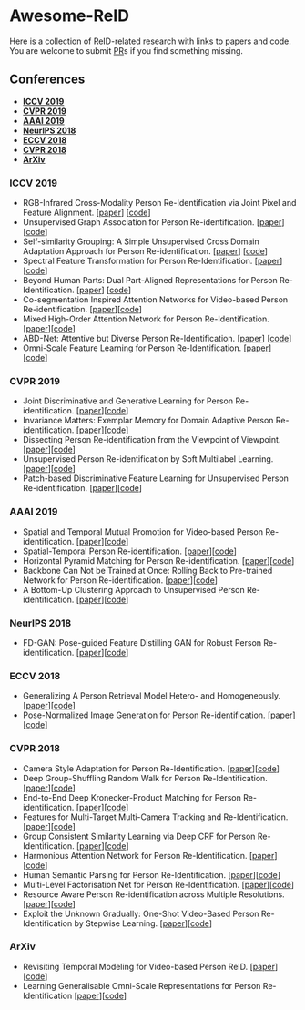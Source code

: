 # Awesome-ReID
Here is a collection of ReID-related research with links to papers and code. You are welcome to submit [PR](https://help.github.com/articles/creating-a-pull-request/)s if you find something missing.

## Conferences
- **[ICCV 2019](#iccv-2019)**
- **[CVPR 2019](#cvpr-2019)**
- **[AAAI 2019](#aaai-2019)**
- **[NeurIPS 2018](#neurips-2018)**
- **[ECCV 2018](#eccv-2018)**
- **[CVPR 2018](#cvpr-2018)**
- **[ArXiv](#arxiv)**


### ICCV 2019
- RGB-Infrared Cross-Modality Person Re-Identification via Joint Pixel and Feature Alignment. [[paper](http://openaccess.thecvf.com/content_ICCV_2019/papers/Wang_RGB-Infrared_Cross-Modality_Person_Re-Identification_via_Joint_Pixel_and_Feature_Alignment_ICCV_2019_paper.pdf)] [[code](https://github.com/wangguanan/AlignGAN)]
- Unsupervised Graph Association for Person Re-identification. [[paper](https://github.com/yichuan9527/Unsupervised-Graph-Association-for-Person-Re-identification)] [[code](https://github.com/yichuan9527/Unsupervised-Graph-Association-for-Person-Re-identification)]
- Self-similarity Grouping: A Simple Unsupervised Cross Domain Adaptation Approach for Person Re-identification. [[paper](http://openaccess.thecvf.com/content_ICCV_2019/papers/Fu_Self-Similarity_Grouping_A_Simple_Unsupervised_Cross_Domain_Adaptation_Approach_for_ICCV_2019_paper.pdf)] [[code](https://github.com/OasisYang/SSG)]
- Spectral Feature Transformation for Person Re-Identification. [[paper](http://openaccess.thecvf.com/content_ICCV_2019/papers/Luo_Spectral_Feature_Transformation_for_Person_Re-Identification_ICCV_2019_paper.pdf)] [[code](https://github.com/LuckyDC/SFT_REID)]
- Beyond Human Parts: Dual Part-Aligned Representations for Person Re-Identification. [[paper](http://openaccess.thecvf.com/content_ICCV_2019/papers/Guo_Beyond_Human_Parts_Dual_Part-Aligned_Representations_for_Person_Re-Identification_ICCV_2019_paper.pdf)] [[code](https://github.com/ggjy/P2Net.pytorch)]
- Co-segmentation Inspired Attention Networks for Video-based Person Re-identification. [[paper](http://openaccess.thecvf.com/content_ICCV_2019/papers/Subramaniam_Co-Segmentation_Inspired_Attention_Networks_for_Video-Based_Person_Re-Identification_ICCV_2019_paper.pdf)][[code](https://github.com/InnovArul/vidreid_cosegmentation)]
- Mixed High-Order Attention Network for Person Re-Identification. [[paper](https://arxiv.org/abs/1908.05819)][[code](https://github.com/chenbinghui1/MHN)]
- ABD-Net: Attentive but Diverse Person Re-Identification. [[paper](https://arxiv.org/abs/1908.01114)] [[code](https://github.com/TAMU-VITA/ABD-Net)]
- Omni-Scale Feature Learning for Person Re-Identification. [[paper](https://arxiv.org/abs/1905.00953)] [[code](https://github.com/KaiyangZhou/deep-person-reid)]


### CVPR 2019
- Joint Discriminative and Generative Learning for Person Re-identification. [[paper](https://arxiv.org/abs/1904.07223)][[code](https://github.com/NVlabs/DG-Net)]
- Invariance Matters: Exemplar Memory for Domain Adaptive Person Re-identification. [[paper](https://arxiv.org/abs/1904.01990)][[code](https://github.com/zhunzhong07/ECN)]
- Dissecting Person Re-identification from the Viewpoint of Viewpoint. [[paper](https://arxiv.org/abs/1812.02162)][[code](https://github.com/sxzrt/Dissecting-Person-Re-ID-from-the-Viewpoint-of-Viewpoint)]
- Unsupervised Person Re-identification by Soft Multilabel Learning. [[paper](https://arxiv.org/abs/1903.06325)][[code](https://github.com/KovenYu/MAR)]
- Patch-based Discriminative Feature Learning for Unsupervised Person Re-identification. [[paper](https://kovenyu.com/publication/2019-cvpr-pedal/)][[code](https://github.com/QizeYang/PAUL)]


### AAAI 2019
- Spatial and Temporal Mutual Promotion for Video-based Person Re-identification. [[paper](https://arxiv.org/abs/1812.10305)][[code](https://github.com/yolomax/person-reid-lib)]
- Spatial-Temporal Person Re-identification. [[paper](https://arxiv.org/abs/1812.03282)][[code](https://github.com/Wanggcong/Spatial-Temporal-Re-identification)]
- Horizontal Pyramid Matching for Person Re-identification. [[paper](https://arxiv.org/abs/1804.05275)][[code](https://github.com/OasisYang/HPM)]
- Backbone Can Not be Trained at Once: Rolling Back to Pre-trained Network for Person Re-identification. [[paper](https://arxiv.org/abs/1901.06140)][[code](https://github.com/youngminPIL/rollback)]
- A Bottom-Up Clustering Approach to Unsupervised Person Re-identification. [[paper](https://vana77.github.io/vana77.github.io/images/AAAI19.pdf)][[code](https://github.com/vana77/Bottom-up-Clustering-Person-Re-identification)]

### NeurIPS 2018
- FD-GAN: Pose-guided Feature Distilling GAN for Robust Person Re-identification. [[paper](https://arxiv.org/abs/1810.02936)][[code](https://github.com/yxgeee/FD-GAN)]

### ECCV 2018
- Generalizing A Person Retrieval Model Hetero- and Homogeneously. [[paper](http://openaccess.thecvf.com/content_ECCV_2018/papers/Zhun_Zhong_Generalizing_A_Person_ECCV_2018_paper.pdf)][[code](https://github.com/zhunzhong07/HHL)]
- Pose-Normalized Image Generation for Person Re-identification. [[paper](https://arxiv.org/abs/1712.02225)][[code](https://github.com/naiq/PN_GAN)]

### CVPR 2018
- Camera Style Adaptation for Person Re-Identification. [[paper](https://arxiv.org/abs/1711.10295)][[code](https://github.com/zhunzhong07/CamStyle)]
- Deep Group-Shuffling Random Walk for Person Re-Identification. [[paper](https://arxiv.org/abs/1807.11178)][[code](https://github.com/YantaoShen/kpm_rw_person_reid)]
- End-to-End Deep Kronecker-Product Matching for Person Re-identification. [[paper](https://arxiv.org/abs/1807.11182)][[code](https://github.com/YantaoShen/kpm_rw_person_reid)]
- Features for Multi-Target Multi-Camera Tracking and Re-Identification. [[paper](https://arxiv.org/abs/1803.10859)][[code](https://github.com/ergysr/DeepCC)]
- Group Consistent Similarity Learning via Deep CRF for Person Re-Identification. [[paper](http://openaccess.thecvf.com/content_cvpr_2018/papers/Chen_Group_Consistent_Similarity_CVPR_2018_paper.pdf)][[code](https://github.com/dapengchen123/crf_affinity)]
- Harmonious Attention Network for Person Re-Identification. [[paper](https://arxiv.org/abs/1802.08122)][[code](https://github.com/KaiyangZhou/deep-person-reid)]
- Human Semantic Parsing for Person Re-Identification. [[paper](https://arxiv.org/abs/1804.00216)][[code](https://github.com/emrahbasaran/SPReID)]
- Multi-Level Factorisation Net for Person Re-Identification. [[paper](https://arxiv.org/abs/1803.09132)][[code](https://github.com/KaiyangZhou/deep-person-reid)]
-  Resource Aware Person Re-identification across Multiple Resolutions. [[paper](https://arxiv.org/abs/1805.08805)][[code](https://github.com/mileyan/DARENet)]
- Exploit the Unknown Gradually: One-Shot Video-Based Person Re-Identification by Stepwise Learning. [[paper](https://yu-wu.net/pdf/CVPR2018_Exploit-Unknown-Gradually.pdf)][[code](https://github.com/Yu-Wu/Exploit-Unknown-Gradually)]

### ArXiv
- Revisiting Temporal Modeling for Video-based Person ReID. [[paper](https://arxiv.org/abs/1805.02104)][[code](https://github.com/jiyanggao/Video-Person-ReID)]
- Learning Generalisable Omni-Scale Representations for Person Re-Identification [[paper](https://arxiv.org/abs/1910.06827)][[code](https://github.com/KaiyangZhou/deep-person-reid)]
